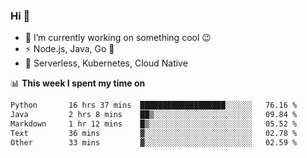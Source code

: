 ### Hi 👋

<!--
**nodejh/nodejh** is a ✨ _special_ ✨ repository because its `README.md` (this file) appears on your GitHub profile.

Here are some ideas to get you started:

- 🔭 I’m currently working on ...
- 🌱 I’m currently learning ...
- 👯 I’m looking to collaborate on ...
- 🤔 I’m looking for help with ...
- 💬 Ask me about ...
- 📫 How to reach me: ...
- 😄 Pronouns: ...
- ⚡ Fun fact: ...
-->

- 🔭 I’m currently working on something cool :wink:
- ⚡ Node.js, Java, Go :thought_balloon:
- 🤖 Serverless, Kubernetes, Cloud Native

📊 **This week I spent my time on**

<!--START_SECTION:waka-->

```txt
Python       16 hrs 37 mins  ███████████████████░░░░░░   76.16 %
Java         2 hrs 8 mins    ██▒░░░░░░░░░░░░░░░░░░░░░░   09.84 %
Markdown     1 hr 12 mins    █▒░░░░░░░░░░░░░░░░░░░░░░░   05.52 %
Text         36 mins         ▓░░░░░░░░░░░░░░░░░░░░░░░░   02.78 %
Other        33 mins         ▓░░░░░░░░░░░░░░░░░░░░░░░░   02.59 %
```

<!--END_SECTION:waka-->


<!--
:traffic_light: **Visitors**

![visitors](https://visitor-badge.glitch.me/badge?page_id=nodejh.nodejh)
-->
